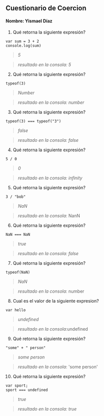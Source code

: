## Cuestionario de Coercion
#### Nombre: Yismael Díaz

1. Qué retorna la siguiente expresión?
```
var sum = 3 + 2
console.log(sum)
```

> _5_

> _resultado en la consola: 5_

2. Qué retorna la siguiente expresión?
```
typeof(3)
```

> _Number_

> _resultado en la consola: number_

3. Qué retorna la siguiente expresión?
```
typeof(3) === typeof("3")
```

> _false_

> _resultado en la consola: false_

4. Qué retorna la siguiente expresión?
```
5 / 0
```

> _0_

> _resultado en la consola: infinity_

5. Qué retorna la siguiente expresión?
```
3 / "bob"
```

> _NaN_

> _resultado en la consola_: NanN

6. Qué retorna la siguiente expresión?
```
NaN === NaN
```

> _true_

> _resultado en la consola: false_

7. Qué retorna la siguiente expresión?
```
typeof(NaN)
```

> _NaN_

> _resultado en la consola_: number

8. Cual es el valor de la siguiente expresion?
```
var hello
```

> _undefined_

> _resultado en la consola_:undefined

9. Qué retorna la siguiente expresión?
```
"some" + " person"
```

> _some person_

> _resultado en la consola_: 'some person'

10. Qué retorna la siguiente expresión?
```
var sport; 
sport === undefined
```

> _true_

> _resultado en la consola: true_


